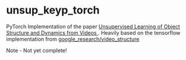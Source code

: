 # unsup_keyp_torch

PyTorch Implementation of the paper [Unsupervised Learning of Object Structure and Dynamics from Videos
](https://arxiv.org/abs/1906.07889). Heavily based on the tensorflow implementation from [google_research/video_structure](https://github.com/google-research/google-research/tree/master/video_structure)

Note - Not yet complete!


